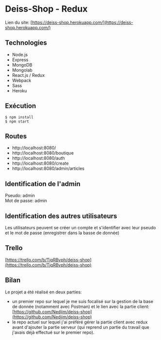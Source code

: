 # Deiss-Shop - Redux

Lien du site: [https://deiss-shop.herokuapp.com/](https://deiss-shop.herokuapp.com/)
## Technologies
- Node.js
- Express
- MongoDB
- Mongolab
- React.js / Redux
- Webpack
- Sass
- Heroku

## Exécution
```
$ npm install
$ npm start
```

## Routes 
- http://localhost:8080/
- http://localhost:8080/boutique
- http://localhost:8080/auth
- http://localhost:8080/create
- http://localhost:8080/admin/articles

## Identification de l'admin
Pseudo: admin   
Mot de passe: admin


## Identification des autres utilisateurs
Les utilisateurs peuvent se créer un compte et s'identifier avec leur pseudo et le mot de passe (enregistrer dans la basse de donnée)

## Trello
[https://trello.com/b/TjqRBvph/deiss-shop](https://trello.com/b/TjqRBvph/deiss-shop)

## Bilan
Le projet a été réalisé en deux parties: 
- un premier repo sur lequel je me suis focalisé sur la gestion de la base de donnée (notamment avec Postman) et le lien avec la partie client: [https://github.com/Nedjim/deiss-shop](https://github.com/Nedjim/deiss-shop)
- le repo actuel sur lequel j'ai préféré gérer la partie client avec redux avant d'ajouter la partie serveur (qui reprend un partie du travail que j'avais déjà effectué sur le premier repo).  
  